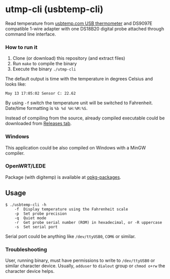 # utmp-cli (usbtemp-cli)
Read temperature from [usbtemp.com USB thermometer](https://usbtemp.com/) and DS9097E compatible 1-wire adapter with one DS18B20 digital probe attached through command line interface.

### How to run it
1. Clone (or download) this repository (and extract files)
2. Run `make` to compile the binary
3. Execute the binary `./utmp-cli`

The default output is time with the temperature in degrees Celsius and looks like:
```
May 13 17:05:02 Sensor C: 22.62
```
By using `-f` switch the temperature unit will be switched to Fahrenheit. Date/time formatting is `%b %d %H:%M:%S`.

Instead of compiling from the source, already compiled executable could be downloaded from [Releases tab](https://github.com/usbtemp/utmp-cli/releases/latest).

### Windows
This application could be also compiled on Windows with a MinGW compiler.

### OpenWRT/LEDE
Package (with digitemp) is available at [opkg-packages](https://github.com/usbtemp/opkg-packages).

## Usage
```
$ ./usbtemp-cli -h
	-f	Display temperature using the Fahrenheit scale
	-p	Set probe precision
	-q	Quiet mode
	-r	Get probe serial number (ROM) in hexadecimal, or -R uppercase
	-s	Set serial port
```
Serial port could be anything like `/dev/ttyUSB0`, `COM6` or similar.

### Troubleshooting

User, running binary, must have permissions to write to `/dev/ttyUSB0` or similar character device.
Usually, `adduser` to `dialout` group or `chmod o+rw` the character device helps.
